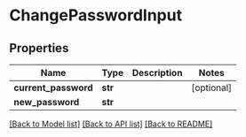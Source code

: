 # ChangePasswordInput


## Properties
Name | Type | Description | Notes
------------ | ------------- | ------------- | -------------
**current_password** | **str** |  | [optional] 
**new_password** | **str** |  | 

[[Back to Model list]](../README.md#documentation-for-models) [[Back to API list]](../README.md#documentation-for-api-endpoints) [[Back to README]](../README.md)


